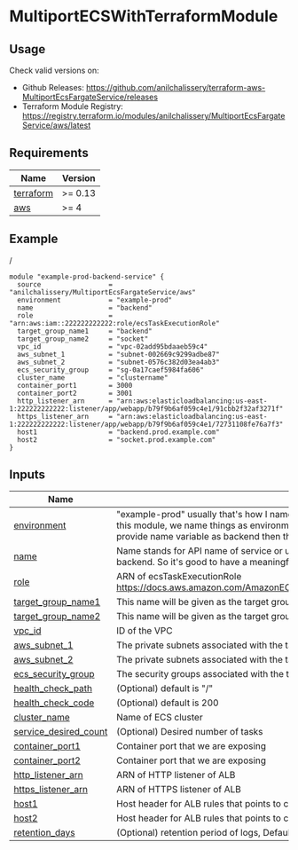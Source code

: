 
# MultiportECSWithTerraformModule

## Usage

Check valid versions on:
* Github Releases: <https://github.com/anilchalissery/terraform-aws-MultiportEcsFargateService/releases>
* Terraform Module Registry: <https://registry.terraform.io/modules/anilchalissery/MultiportEcsFargateService/aws/latest>

## Requirements

| Name | Version |
|------|---------|
| <a name="requirement_terraform"></a> [terraform](#requirement\_terraform) | >= 0.13 |
| <a name="requirement_aws"></a> [aws](#requirement\_aws) | >= 4 |


## Example
/
```
module "example-prod-backend-service" {
  source                 = "anilchalissery/MultiportEcsFargateService/aws"
  environment            = "example-prod"
  name                   = "backend"
  role                   = "arn:aws:iam::222222222222:role/ecsTaskExecutionRole"
  target_group_name1     = "backend"
  target_group_name2     = "socket"
  vpc_id                 = "vpc-02add95bdaaeb59c4"
  aws_subnet_1           = "subnet-002669c9299adbe87"
  aws_subnet_2           = "subnet-0576c382d03ea4ab3"
  ecs_security_group     = "sg-0a17caef5984fa606"
  cluster_name           = "clustername"
  container_port1        = 3000
  container_port2        = 3001
  http_listener_arn      = "arn:aws:elasticloadbalancing:us-east-1:222222222222:listener/app/webapp/b79f9b6af059c4e1/91cbb2f32af3271f"
  https_listener_arn     = "arn:aws:elasticloadbalancing:us-east-1:222222222222:listener/app/webapp/b79f9b6af059c4e1/72731108fe76a7f3"
  host1                  = "backend.prod.example.com"
  host2                  = "socket.prod.example.com"
}
```




## Inputs

| Name | Description | Type | Required |
|------|-------------|------|:--------:|
| <a name="environment"></a> [environment](#input\_environment) |  "example-prod" usually that's how I name resources. example could be our project name and in this module, we name things as environment+name so if our project name is example then we provide name variable as backend then the resources will be named as example-prod-backend | string | yes |
| <a name="name"></a> [name](#input\name) | Name stands for API name of service or use of service. sometimes there is more than one backend. So it's good to have a meaningful name for AWS resources. | string | yes |
| <a name="role"></a> [role](#input\role) | ARN of ecsTaskExecutionRole https://docs.aws.amazon.com/AmazonECS/latest/developerguide/task_execution_IAM_role.html | string | yes |
| <a name="target_group_name1"></a> [target_group_name1](#input\target_group_name1) | This name will be given as the target group name. | string | yes |
| <a name="target_group_name2"></a> [target_group_name2](#input\target_group_name2) | This name will be given as the target group name. | string | yes |
| <a name="vpc_id"></a> [vpc_id](#input\vpc_id) | ID of the VPC | any | yes |
| <a name="aws_subnet_1"></a> [aws_subnet_1](#input\aws_subnet_1) | The private subnets associated with the task or service. | string | yes |
| <a name="aws_subnet_2"></a> [aws_subnet_2](#input\aws_subnet_2) | The private subnets associated with the task or service. | string | yes |
| <a name="ecs_security_group"></a> [ecs_security_group](#input\ecs_security_group) | The security groups associated with the task or service. | string | yes |
| <a name="health_check_path"></a> [health_check_path](#input\health_check_path) | (Optional) default is "/" | string | no |
| <a name="health_check_code"></a> [health_check_code](#input\health_check_code) | (Optional) default is 200  | string | no |
| <a name="cluster_name"></a> [cluster_name](#input\cluster_name) | Name of ECS cluster | String | yes |
| <a name="service_desired_count"></a> [service_desired_count](#input\service_desired_count) | (Optional) Desired number of tasks  | number | no |
| <a name="container_port1"></a> [container_port1](#input\container_port1) | Container port  that we are exposing | number | yes |
| <a name="container_port2"></a> [container_port2](#input\container_port2) | Container port that we are exposing | number | yes |
| <a name="http_listener_arn"></a> [http_listener_arn](#input\http_listener_arn) | ARN of HTTP listener of ALB | any | yes |
| <a name="https_listener_arn"></a> [https_listener_arn](#input\vphttps_listener_arnc_id) | ARN of HTTPS listener of ALB | any | yes |
| <a name="host1"></a> [host1](#input\host1) | Host header for ALB rules that points to container port 1 | any | yes |
| <a name="host2"></a> [host2](#input\vpc_host2id) | Host header for ALB rules that points to container port 2 | any | yes |
| <a name="retention_days"></a> [retention_days](#input\retention_days) | (Optional) retention period of logs, Default is set to 14 | number | no |





